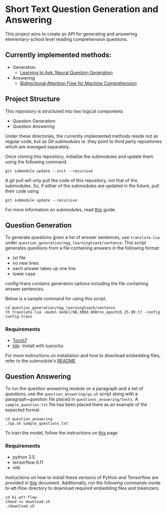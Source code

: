 # Short Text Question Generation and Answering 

This project aims to create an API for generating and answering
elementary-school level reading comprehension questions.

## Currently implemented methods:

- Generation
    - [Learning to Ask: Neural Question Generation](https://github.com/xinyadu/nqg)
- Answering
    - [Bidirectional Attention Flow for Machine Comprehension](https://github.com/allenai/bi-att-flow)

## Project Structure

This repository is structured into two logical components

- Question Generation
- Question Answering

Under these directories, the currently implemented methods reside not as
regular code, but as *Git submodules* ie. they point to third party
repositories which are managed separately. 

Once cloning this repository, initialize the submodules and update them using
the following command.
```
git submodule update --init --recursive
```

A git pull will only pull the code of this repository, not that of the
submodules. So, if either of the submodules are updated in the future, pull
their code using 
``` 
git submodule update --recursive 
```

For more information on submodules, read [this](https://gist.github.com/gitaarik/8735255)
guide.

## Question Generation

To generate questions given a list of answer sentences, use `translate.lua`
under `question_generation/nqg_learningtoask/sentence`.  This script generates
questions from a file containing answers in the following format:

- txt file
- no new lines
- each answer takes up one line
- lower case

config-trans contains generation options including the file containing answer 
sentences. 

Below is a sample command for using this script.

```
cd question_generation/nqg_learningtoask/sentence
th translate.lua -model model/6B.300d.600rnn_epoch15_25.99.t7 -config config-trans
```

### Requirements

- [Torch7](https://github.com/torch/torch7)
- [tds](https://github.com/torch/tds)- Install with luarocks

For more instructions on installation and how to download embedding files,
refer to the submodule's
[README](question_generation/nqg_learningtoask/sentence/README.md)

## Question Answering

To run the question answering module on a paragraph and a set of questions, use
the `question_answering/qa.sh` script along with a paragraph+question file
placed in `questions_answering/tests`. A `sample_question.txt` file has been
placed there as an example of the expected format. 

```
cd question_answering
./qa.sh sample_questions.txt
```

To train the model, follow the instructions on [this](https://github.com/agent-jay/bi-att-flow) page

### Requirements

- python 3.5
- tensorflow 0.11
- nltk

Instructions on how to install these versions of Python and Tensorflow
are provided in [this](infra_setup/cluster_setup.md) document. Additionally,
run the following commands inside bi-att-flow directory to download required
embedding files and tokenizers.

```
cd bi-att-flow
chmod +x download.sh
./download.sh
```

